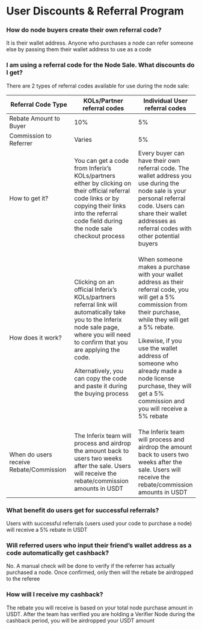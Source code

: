 # User Discounts & Referral Program

### **How do node buyers create their own referral code?**

It is their wallet address. Anyone who purchases a node can refer someone else by passing them their wallet address to use as a code

### I am using a referral code for the Node Sale. What discounts do I get? <a href="#i-am-using-a-referral-code-for-the-node-sale.-what-discounts-do-i-get" id="i-am-using-a-referral-code-for-the-node-sale.-what-discounts-do-i-get"></a>

There are 2 types of referral codes available for use during the node sale:

<table><thead><tr><th width="201">Referral Code Type</th><th width="242">KOLs/Partner referral codes</th><th>Individual User referral codes</th></tr></thead><tbody><tr><td>Rebate Amount to Buyer</td><td>10%</td><td>5%</td></tr><tr><td>Commission to Referrer</td><td>Varies</td><td>5%</td></tr><tr><td>How to get it?</td><td>You can get a code from Inferix’s KOLs/partners either by clicking on their official referral code links or by copying their links into the referral code field during the node sale checkout process</td><td>Every buyer can have their own referral code. The wallet address you use during the node sale is your personal referral code. Users can share their wallet addresses as referral codes with other potential buyers</td></tr><tr><td>How does it work?</td><td><p>Clicking on an official Inferix’s KOLs/partners referral link will automatically take you to the Inferix node sale page, where you will need to confirm that you are applying the code.</p><p>Alternatively, you can copy the code and paste it during the buying process</p></td><td><p>When someone makes a purchase with your wallet address as their referral code, you will get a 5% commission from their purchase, while they will get a 5% rebate.</p><p>Likewise, if you use the wallet address of someone who already made a node license purchase, they will get a 5% commission and you will receive a 5% rebate</p></td></tr><tr><td>When do users receive Rebate/Commission</td><td>The Inferix team will process and airdrop the amount back to users two weeks after the sale. Users will receive the rebate/commission amounts in USDT</td><td>The Inferix team will process and airdrop the amount back to users two weeks after the sale. Users will receive the rebate/commission amounts in USDT</td></tr></tbody></table>

### What benefit do users get for successful referrals? <a href="#what-benefit-do-users-get-for-successful-referrals" id="what-benefit-do-users-get-for-successful-referrals"></a>

Users with successful referrals (users used your code to purchase a node) will receive a 5% rebate in USDT

### Will referred users who input their friend’s wallet address as a code automatically get cashback? <a href="#will-referred-users-who-input-their-friends-wallet-address-as-a-code-automatically-get-cashback" id="will-referred-users-who-input-their-friends-wallet-address-as-a-code-automatically-get-cashback"></a>

No. A manual check will be done to verify if the referrer has actually purchased a node. Once confirmed, only then will the rebate be airdropped to the referee

### How will I receive my cashback? <a href="#how-will-i-receive-my-cashback" id="how-will-i-receive-my-cashback"></a>

The rebate you will receive is based on your total node purchase amount in USDT. After the team has verified you are holding a Verifier Node during the cashback period, you will be airdropped your USDT amount

